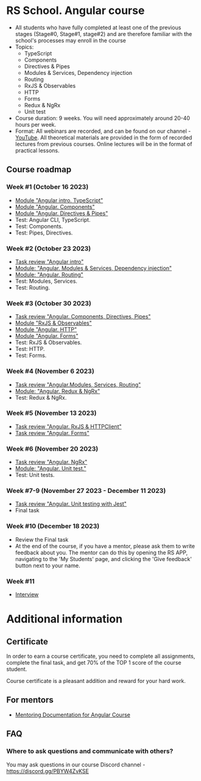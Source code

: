 # RS School. Angular course

- All students who have fully completed at least one of the previous stages (Stage#0, Stage#1, stage#2) and are therefore familiar with the school's processes may enroll in the course
- Topics:
  - TypeScript
  - Components
  - Directives & Pipes
  - Modules & Services, Dependency injection
  - Routing
  - RxJS & Observables
  - HTTP
  - Forms
  - Redux & NgRx
  - Unit test
- Course duration: 9 weeks. You will need approximately around 20-40 hours per week.
- Format: All webinars are recorded, and can be found on our channel - [YouTube](https://youtube.com/c/rollingscopesschool).
  All theoretical materials are provided in the form of recorded lectures from previous courses.
  Online lectures will be in the format of practical lessons.

## Course roadmap

### Week #1 (October 16 2023)

- [Module "Angular intro. TypeScript"](modules/intro/README-ENG.md)
- [Module "Angular. Components"](modules/components/README-ENG.md)
- [Module "Angular. Directives & Pipes"](modules/directives-and-pipes/README-ENG.md)
- Test: Angular CLI, TypeScript.
- Test: Components.
- Test: Pipes, Directives.

### Week #2 (October 23 2023)

- [Task review "Angular intro"](../tasks/angular/intro.md)
- [Module: "Angular. Modules & Services, Dependency injection"](modules/modules-and-services/README-ENG.md)
- [Module: "Angular. Routing"](modules/routing/README-ENG.md)
- Test: Modules, Services.
- Test: Routing.

### Week #3 (October 30 2023)

- [Task review "Angular. Components, Directives, Pipes"](../tasks/angular/components-directives-pipes.md)
- [Module "RxJS & Observables"](modules/rxjs/README-ENG.md)
- [Module "Angular. HTTP"](modules/http/README-ENG.md)
- [Module "Angular. Forms"](modules/forms/README-ENG.md)
- Test: RxJS & Observables.
- Test: HTTP.
- Test: Forms.

### Week #4 (November 6 2023)

- [Task review "Angular.Modules, Services, Routing"](../tasks/angular/modules-services-routing.md)
- [Module: "Angular. Redux & NgRx"](modules/redux/README-ENG.md)
- Test: Redux & NgRx.

### Week #5 (November 13 2023)

- [Task review "Angular. RxJS & HTTPClient"](../tasks/angular/rxjs-observables-http.md)
- [Task review "Angular. Forms"](../tasks/angular/forms.md)

### Week #6 (November 20 2023)

- [Task review "Angular. NgRx"](../tasks/angular/NgRX.md)
- [Module: "Angular. Unit test."](modules/unit-test/README-ENG.md)
- Test: Unit tests.

### Week #7-9 (November 27 2023 - December 11 2023)

- [Task review "Angular. Unit testing with Jest"](../tasks/angular/unit-testing-jest.md)
- Final task

### Week #10 (December 18 2023)

- Review the Final task
- At the end of the course, if you have a mentor, please ask them to write feedback about you. The mentor can do this by opening the RS APP, navigating to the 'My Students' page, and clicking the 'Give feedback' button next to your name.

### Week #11

- [Interview](modules/interview/README.md)

# Additional information

## Certificate

In order to earn a course certificate, you need to complete all assignments, complete the final task, and get 70% of the TOP 1 score of the course student.

Course certificate is a pleasant addition and reward for your hard work.

## For mentors

- [Mentoring Documentation for Angular Course](./mentoring/README.md)

## FAQ

### Where to ask questions and communicate with others?

You may ask questions in our course Discord channel - https://discord.gg/PBYW4ZvKSE
